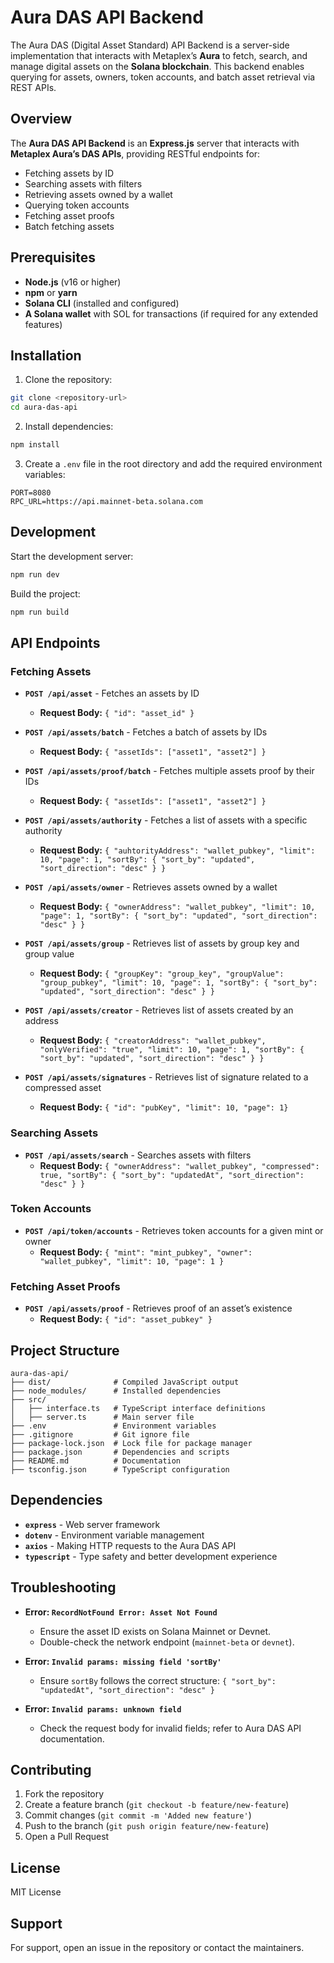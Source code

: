 # Aura DAS API Backend

The Aura DAS (Digital Asset Standard) API Backend is a server-side implementation that interacts with Metaplex’s **Aura** to fetch, search, and manage digital assets on the **Solana blockchain**. This backend enables querying for assets, owners, token accounts, and batch asset retrieval via REST APIs.

## Overview

The **Aura DAS API Backend** is an **Express.js** server that interacts with **Metaplex Aura’s DAS APIs**, providing RESTful endpoints for:
- Fetching assets by ID
- Searching assets with filters
- Retrieving assets owned by a wallet
- Querying token accounts
- Fetching asset proofs
- Batch fetching assets

## Prerequisites

- **Node.js** (v16 or higher)
- **npm** or **yarn**
- **Solana CLI** (installed and configured)
- **A Solana wallet** with SOL for transactions (if required for any extended features)

## Installation

1. Clone the repository:
```bash
git clone <repository-url>
cd aura-das-api
```

2. Install dependencies:
```bash
npm install
```

3. Create a `.env` file in the root directory and add the required environment variables:
```env
PORT=8080
RPC_URL=https://api.mainnet-beta.solana.com
```

## Development

Start the development server:
```bash
npm run dev
```

Build the project:
```bash
npm run build
```

## API Endpoints

### **Fetching Assets**
- **`POST /api/asset`** - Fetches an assets by ID
  - **Request Body:** `{ "id": "asset_id" }`

- **`POST /api/assets/batch`** - Fetches a batch of assets by IDs
  - **Request Body:** `{ "assetIds": ["asset1", "asset2"] }`

- **`POST /api/assets/proof/batch`** - Fetches multiple assets proof by their IDs
  - **Request Body:** `{ "assetIds": ["asset1", "asset2"] }`

- **`POST /api/assets/authority`** - Fetches a list of assets with a specific authority
  - **Request Body:** `{ "auhtorityAddress": "wallet_pubkey", "limit": 10, "page": 1, "sortBy": { "sort_by": "updated", "sort_direction": "desc" } }`

- **`POST /api/assets/owner`** - Retrieves assets owned by a wallet
  - **Request Body:** `{ "ownerAddress": "wallet_pubkey", "limit": 10, "page": 1, "sortBy": { "sort_by": "updated", "sort_direction": "desc" } }`

- **`POST /api/assets/group`** - Retrieves list of assets by group key and group value
  - **Request Body:** `{ "groupKey": "group_key", "groupValue": "group_pubkey", "limit": 10, "page": 1, "sortBy": { "sort_by": "updated", "sort_direction": "desc" } }`

- **`POST /api/assets/creator`** - Retrieves list of assets created by an address
  - **Request Body:** `{ "creatorAddress": "wallet_pubkey", "onlyVerified": "true", "limit": 10, "page": 1, "sortBy": { "sort_by": "updated", "sort_direction": "desc" } }`

- **`POST /api/assets/signatures`** - Retrieves list of signature related to a compressed asset
  - **Request Body:** `{ "id": "pubKey", "limit": 10, "page": 1}`

### **Searching Assets**
- **`POST /api/assets/search`** - Searches assets with filters
  - **Request Body:** `{ "ownerAddress": "wallet_pubkey", "compressed": true, "sortBy": { "sort_by": "updatedAt", "sort_direction": "desc" } }`

### **Token Accounts**
- **`POST /api/token/accounts`** - Retrieves token accounts for a given mint or owner
  - **Request Body:** `{ "mint": "mint_pubkey", "owner": "wallet_pubkey", "limit": 10, "page": 1 }`

### **Fetching Asset Proofs**
- **`POST /api/assets/proof`** - Retrieves proof of an asset’s existence
  - **Request Body:** `{ "id": "asset_pubkey" }`

## Project Structure

```
aura-das-api/
├── dist/              # Compiled JavaScript output
├── node_modules/      # Installed dependencies
├── src/
│   ├── interface.ts   # TypeScript interface definitions
│   ├── server.ts      # Main server file
├── .env               # Environment variables
├── .gitignore         # Git ignore file
├── package-lock.json  # Lock file for package manager
├── package.json       # Dependencies and scripts
├── README.md          # Documentation
├── tsconfig.json      # TypeScript configuration
```

## Dependencies

- **`express`** - Web server framework
- **`dotenv`** - Environment variable management
- **`axios`** - Making HTTP requests to the Aura DAS API
- **`typescript`** - Type safety and better development experience

## Troubleshooting

- **Error: `RecordNotFound Error: Asset Not Found`**
  - Ensure the asset ID exists on Solana Mainnet or Devnet.
  - Double-check the network endpoint (`mainnet-beta` or `devnet`).

- **Error: `Invalid params: missing field 'sortBy'`**
  - Ensure `sortBy` follows the correct structure: `{ "sort_by": "updatedAt", "sort_direction": "desc" }`

- **Error: `Invalid params: unknown field`**
  - Check the request body for invalid fields; refer to Aura DAS API documentation.

## Contributing

1. Fork the repository
2. Create a feature branch (`git checkout -b feature/new-feature`)
3. Commit changes (`git commit -m 'Added new feature'`)
4. Push to the branch (`git push origin feature/new-feature`)
5. Open a Pull Request

## License

MIT License

## Support

For support, open an issue in the repository or contact the maintainers.

